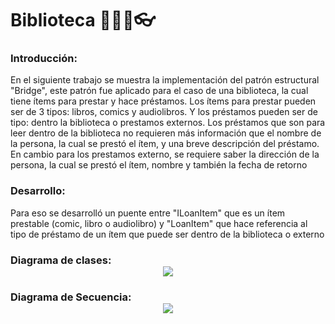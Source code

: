 # Biblioteca 📕📗📘👓

### Introducción:
En el siguiente trabajo se muestra la implementación del patrón estructural "Bridge", este patrón fue aplicado para el caso de una biblioteca, la cual tiene ítems para prestar y hace préstamos. Los ítems para prestar pueden ser de 3 tipos: libros, comics y audiolibros. Y los préstamos pueden ser de tipo: dentro la biblioteca o prestamos externos.
Los préstamos que son para leer dentro de la biblioteca no requieren más información que el nombre de la persona, la cual se prestó el ítem, y una breve descripción del préstamo. En cambio para los prestamos externo, se requiere saber la dirección de la persona, la cual se prestó el ítem, nombre y también la fecha de retorno

### Desarrollo: 
Para eso se desarrolló un puente entre "ILoanItem" que es un ítem prestable (comic, libro o audiolibro) y "LoanItem" que hace referencia al tipo de préstamo de un ítem que puede ser dentro de la biblioteca o externo 

### Diagrama de clases:<div style="text-align:center"><img src="https://github.com/DussanFreire/Library/blob/main/Images/Diagrama%20de%20clases%20loan.png" /></div>
### Diagrama de Secuencia:<div style="text-align:center"><img src="https://github.com/DussanFreire/Library/blob/main/Images/sequence%20diagram%20bridge.png" /></div>
